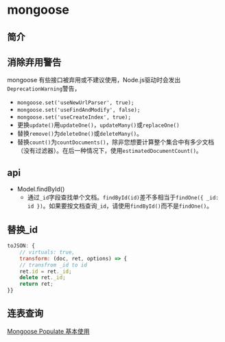 # mongoose

## 简介

## 消除弃用警告

mongoose 有些接口被弃用或不建议使用，Node.js驱动时会发出`DeprecationWarning`警告，

- `mongoose.set('useNewUrlParser', true);`
- `mongoose.set('useFindAndModify', false);`
- `mongoose.set('useCreateIndex', true);`
- 更换`update()`用`updateOne()`，`updateMany()`或`replaceOne()`
- 替换`remove()`为`deleteOne()`或`deleteMany()`。
- 替换`count()`为`countDocuments()`，除非您想要计算整个集合中有多少文档（没有过滤器）。在后一种情况下，使用`estimatedDocumentCount()`。

## api

- Model.findById()
  - 通过`_id`字段查找单个文档。`findById(id)`差不多相当于`findOne({ _id: id })`。如果要按文档查询`_id`，请使用`findById()`而不是`findOne()`。

## 替换_id

```js
toJSON: {
    // virtuals: true,
    transform: (doc, ret, options) => {
    // transfrom _id to id
    ret.id = ret._id;
    delete ret._id;
    return ret;
}}
```

## 连表查询

[Mongoose Populate 基本使用](https://blog.csdn.net/Elliott_Yoho/article/details/53537147)


